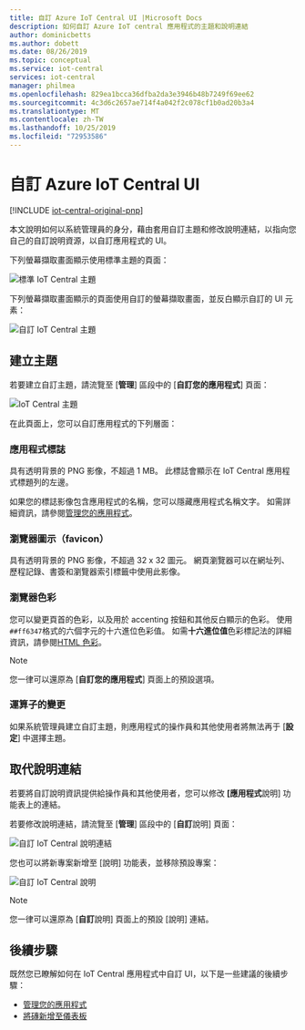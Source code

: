 ```yaml
---
title: 自訂 Azure IoT Central UI |Microsoft Docs
description: 如何自訂 Azure IoT central 應用程式的主題和說明連結
author: dominicbetts
ms.author: dobett
ms.date: 08/26/2019
ms.topic: conceptual
ms.service: iot-central
services: iot-central
manager: philmea
ms.openlocfilehash: 829ea1bcca36dfba2da3e3946b48b7249f69ee62
ms.sourcegitcommit: 4c3d6c2657ae714f4a042f2c078cf1b0ad20b3a4
ms.translationtype: MT
ms.contentlocale: zh-TW
ms.lasthandoff: 10/25/2019
ms.locfileid: "72953586"
---
```

# <a name="customize-the-azure-iot-central-ui"></a>自訂 Azure IoT Central UI

[!INCLUDE [iot-central-original-pnp](../../../includes/iot-central-original-pnp-note.md)]

本文說明如何以系統管理員的身分，藉由套用自訂主題和修改說明連結，以指向您自己的自訂說明資源，以自訂應用程式的 UI。

下列螢幕擷取畫面顯示使用標準主題的頁面：

![標準 IoT Central 主題](./media/howto-customize-ui/standard-ui.png)

下列螢幕擷取畫面顯示的頁面使用自訂的螢幕擷取畫面，並反白顯示自訂的 UI 元素：

![自訂 IoT Central 主題](./media/howto-customize-ui/themed-ui.png)

## <a name="create-theme"></a>建立主題

若要建立自訂主題，請流覽至 [**管理**] 區段中的 [**自訂您的應用程式**] 頁面：

![IoT Central 主題](./media/howto-customize-ui/themes.png)

在此頁面上，您可以自訂應用程式的下列層面：

### <a name="application-logo"></a>應用程式標誌

具有透明背景的 PNG 影像，不超過 1 MB。 此標誌會顯示在 IoT Central 應用程式標題列的左邊。

如果您的標誌影像包含應用程式的名稱，您可以隱藏應用程式名稱文字。 如需詳細資訊，請參閱[管理您的應用程式](./howto-administer.md#change-application-name-and-url)。

### <a name="browser-icon-favicon"></a>瀏覽器圖示（favicon）

具有透明背景的 PNG 影像，不超過 32 x 32 圖元。 網頁瀏覽器可以在網址列、歷程記錄、書簽和瀏覽器索引標籤中使用此影像。

### <a name="browser-colors"></a>瀏覽器色彩

您可以變更頁首的色彩，以及用於 accenting 按鈕和其他反白顯示的色彩。 使用 `##ff6347`格式的六個字元的十六進位色彩值。 如需**十六進位值**色彩標記法的詳細資訊，請參閱[HTML 色彩](https://www.w3schools.com/html/html_colors.asp)。

> [!NOTE]
> 您一律可以還原為 [**自訂您的應用程式**] 頁面上的預設選項。

### <a name="changes-for-operators"></a>運算子的變更

如果系統管理員建立自訂主題，則應用程式的操作員和其他使用者將無法再于 [**設定**] 中選擇主題。

## <a name="replace-help-links"></a>取代說明連結

若要將自訂說明資訊提供給操作員和其他使用者，您可以修改 **[應用程式**說明] 功能表上的連結。

若要修改說明連結，請流覽至 [**管理**] 區段中的 [**自訂**說明] 頁面：

![自訂 IoT Central 說明連結](./media/howto-customize-ui/help-links.png)

您也可以將新專案新增至 [說明] 功能表，並移除預設專案：

![自訂 IoT Central 說明](./media/howto-customize-ui/custom-help.png)

> [!NOTE]
> 您一律可以還原為 [**自訂**說明] 頁面上的預設 [說明] 連結。

## <a name="next-steps"></a>後續步驟

既然您已瞭解如何在 IoT Central 應用程式中自訂 UI，以下是一些建議的後續步驟：

- [管理您的應用程式](./howto-administer.md)
- [將磚新增至儀表板](./howto-add-tiles-to-your-dashboard.md)